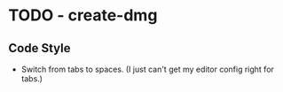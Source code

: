 # TODO - create-dmg

## Code Style

* Switch from tabs to spaces. (I just can't get my editor config right for tabs.)
